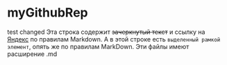 # myGithubRep
test changed
Эта строка содержит ~~зачеркнутый текст~~ и ссылку на [Яндекс](https://yandex.ru) по правилам Markdown.
А в этой строке есть `выделенный рамкой элемент`, опять же по правилам MarkDown. Эти файлы имеют расширение .md
